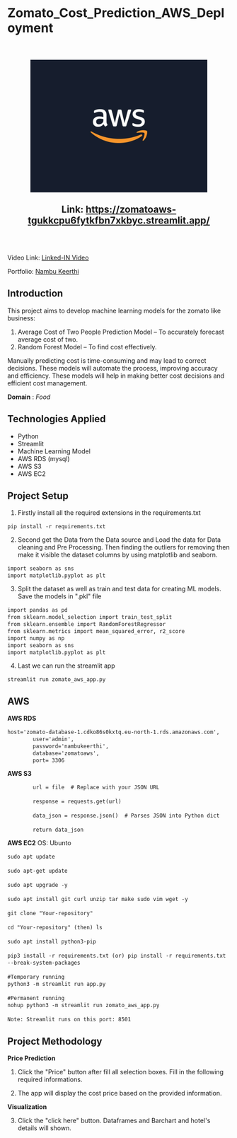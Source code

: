 <h1> Zomato_Cost_Prediction_AWS_Deployment </h1>


<h2 align="center">
  <br>
  <a href=""><img src="aws.jpeg" alt="" width="400"></a>
  
  Link: https://zomatoaws-tgukkcpu6fytkfbn7xkbyc.streamlit.app/
  <br>
 
  <br>
</h2>


<p align="center">
  <a href="#Introduction"></a> 
  <a href="#Technologies Applied"></a>  
</p>

Video Link: [Linked-IN Video](https://www.linkedin.com/posts/nambu-keerthi-r-9b8839283_project-name-zomato-cost-prediction-aws-activity-7322432538038149120-d3tT?utm_source=share&utm_medium=member_desktop&rcm=ACoAAEUARVwBltI0ri4ApeK7YzcbHxGViaHfWEM)

Portfolio: [Nambu Keerthi](https://portfolio-b5zieg8xn5nhwau5b4bhp8.streamlit.app/)

## Introduction 
This project aims to develop machine learning models for the zomato like business:

1. Average Cost of Two People Prediction Model – To accurately forecast average cost of two.
2. Random Forest Model – To find cost effectively.

Manually predicting cost is time-consuming and may lead to correct decisions. These models will automate the process, improving accuracy and efficiency. These models will help in making better cost decisions and efficient cost management. 

**Domain** : *Food* 

## Technologies Applied
* Python
* Streamlit
* Machine Learning Model
* AWS RDS (mysql)
* AWS S3
* AWS EC2


## Project Setup
1. Firstly install all the required extensions in the requirements.txt
```
pip install -r requirements.txt
```

2. Second get the Data from the Data source and Load the data for Data cleaning and Pre Processing. Then finding the outliers for removing then make it visible the dataset columns by using matplotlib and seaborn.
```
import seaborn as sns
import matplotlib.pyplot as plt

```

3. Split the dataset as well as  train and test data for creating ML models. Save the models in ".pkl" file 
```
import pandas as pd
from sklearn.model_selection import train_test_split
from sklearn.ensemble import RandomForestRegressor
from sklearn.metrics import mean_squared_error, r2_score
import numpy as np
import seaborn as sns
import matplotlib.pyplot as plt

```
  
4. Last we can run the streamlit app
```
streamlit run zomato_aws_app.py
```

## AWS 

**AWS RDS**
```
host='zomato-database-1.cdko86s0kxtq.eu-north-1.rds.amazonaws.com',
        user='admin',
        password='nambukeerthi',
        database='zomatoaws',
        port= 3306
```
**AWS S3**
```
        url = file  # Replace with your JSON URL
        
        response = requests.get(url)
        
        data_json = response.json()  # Parses JSON into Python dict
        
        return data_json
```

**AWS EC2**
OS: Ubunto
```
sudo apt update

sudo apt-get update

sudo apt upgrade -y

sudo apt install git curl unzip tar make sudo vim wget -y

git clone "Your-repository"

cd "Your-repository" (then) ls

sudo apt install python3-pip

pip3 install -r requirements.txt (or) pip install -r requirements.txt --break-system-packages

#Temporary running
python3 -m streamlit run app.py

#Permanent running
nohup python3 -m streamlit run zomato_aws_app.py

Note: Streamlit runs on this port: 8501

```


## Project Methodology

**Price Prediction**

1. Click the "Price" button after fill all selection boxes. Fill in the following required informations.

2. The app will display the cost price based on the provided information.

**Visualization**

3. Click the "click here" button. Dataframes and Barchart and hotel's details will shown.
